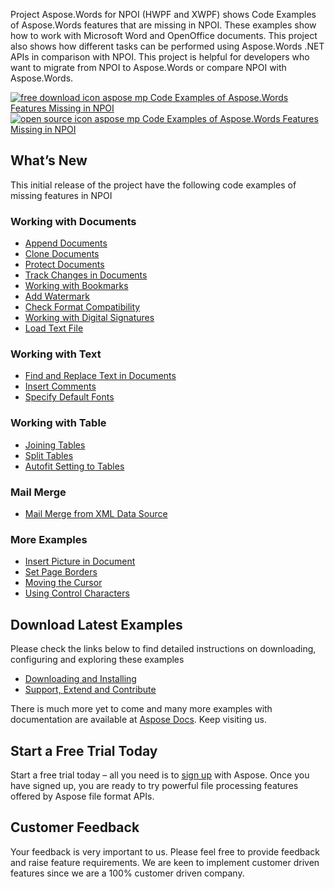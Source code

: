<div class="entry-content">
<p>Project Aspose.Words for NPOI (HWPF and XWPF) shows Code Examples of Aspose.Words features that are missing in NPOI. These examples show how to work with Microsoft Word and OpenOffice documents. This project also shows how different tasks can be performed  using Aspose.Words .NET APIs in comparison with NPOI. This project is helpful for developers who want to migrate from NPOI to Aspose.Words or compare NPOI with Aspose.Words.</p>
<p><a title="Free Download - Aspose.Words for .NET in comparison with NPOI" href="https://asposenpoi.codeplex.com/releases/view/616437"><img title="Aspose.Words for .NET in comparison with NPOI" src="http://cdn.aspose.com/Images/marketplace/free-download-icon-aspose-mp.png" alt="free download icon aspose mp Code Examples of Aspose.Words Features Missing in NPOI" /></a> <a title="Source Code - Aspose.Words for .NET in comparison with NPOI " href="https://asposenpoi.codeplex.com/SourceControl/latest#Missing%20Features%20of%20NPOI%20HWPF%20and%20XWPF/"> <img title="Source Code - Aspose.Words for .NET in comparison with NPOI" src="http://cdn.aspose.com/Images/marketplace/open-source-icon-aspose-mp.png" alt="open source icon aspose mp Code Examples of Aspose.Words Features Missing in NPOI" /></a></p>
<h2>What&rsquo;s New</h2>
<p>This initial release of the project have the following code examples of missing features in NPOI</p>
<h3>Working with Documents</h3>
<ul>
<li><a title="9.3.1.1 Append Documents" href="http://www.aspose.com/docs/display/wordsnet/9.3.1.1+Append+Documents">Append Documents</a> </li>
<li><a title="9.3.1.2 Clone Documents" href="http://www.aspose.com/docs/display/wordsnet/9.3.1.2+Clone+Documents">Clone Documents</a> </li>
<li><a title="9.3.1.3 Protect Documents" href="http://www.aspose.com/docs/display/wordsnet/9.3.1.3+Protect+Documents">Protect Documents</a> </li>
<li><a title="9.3.1.4 Track Changes in Documents" href="http://www.aspose.com/docs/display/wordsnet/9.3.1.4+Track+Changes+in+Documents">Track Changes in Documents</a> </li>
<li><a title="9.3.1.5 Working with Bookmarks" href="http://www.aspose.com/docs/display/wordsnet/9.3.1.5+Working+with+Bookmarks">Working with Bookmarks</a> </li>
<li><a title="9.3.1.6 Add Watermark" href="http://www.aspose.com/docs/display/wordsnet/9.3.1.6+Add+Watermark">Add Watermark</a> </li>
<li><a title="9.3.1.7 Check Format Compatibility" href="http://www.aspose.com/docs/display/wordsnet/9.3.1.7+Check+Format+Compatibility">Check Format Compatibility</a> </li>
<li><a title="9.3.1.8 Working with Digital Signatures" href="http://www.aspose.com/docs/display/wordsnet/9.3.1.8+Working+with+Digital+Signatures">Working with Digital Signatures</a> </li>
<li><a title="9.3.1.9 Load Text File" href="http://www.aspose.com/docs/display/wordsnet/9.3.1.9+Load+Text+File">Load Text File</a> </li>
</ul>
<h3>Working with Text</h3>
<ul>
<li><a title="9.3.2.1 Find and Replace Text in Documents" href="http://www.aspose.com/docs/display/wordsnet/9.3.2.1+Find+and+Replace+Text+in+Documents">Find and Replace Text in Documents</a> </li>
<li><a title="9.3.2.2 Insert Comments" href="http://www.aspose.com/docs/display/wordsnet/9.3.2.2+Insert+Comments">Insert Comments</a> </li>
<li><a title="9.3.2.3 Specify Default Fonts" href="http://www.aspose.com/docs/display/wordsnet/9.3.2.3+Specify+Default+Fonts">Specify Default Fonts</a> </li>
</ul>
<h3>Working with Table</h3>
<ul>
<li><a title="9.3.3.1 Joining Tables" href="http://www.aspose.com/docs/display/wordsnet/9.3.3.1+Joining+Tables">Joining Tables</a> </li>
<li><a title="9.3.3.2 Split Tables" href="http://www.aspose.com/docs/display/wordsnet/9.3.3.2+Split+Tables">Split Tables</a> </li>
<li><a title="9.3.3.3 Autofit Setting to Tables" href="http://www.aspose.com/docs/display/wordsnet/9.3.3.3+Autofit+Setting+to+Tables">Autofit Setting to Tables</a> </li>
</ul>
<h3>Mail Merge</h3>
<ul>
<li><a title="9.3.4.1 Mail Merge from XML Data Source" href="http://www.aspose.com/docs/display/wordsnet/9.3.4.1+Mail+Merge+from+XML+Data+Source">Mail Merge from XML Data Source</a> </li>
</ul>
<h3>More Examples</h3>
<ul>
<li><a title="9.3.5.1 Insert Picture in Document" href="http://www.aspose.com/docs/display/wordsnet/9.3.5.1+Insert+Picture+in+Document">Insert Picture in Document</a> </li>
<li><a title="9.3.5.2 Set Page Borders" href="http://www.aspose.com/docs/display/wordsnet/9.3.5.2+Set+Page+Borders">Set Page Borders</a> </li>
<li><a title="9.3.5.3 Moving the Cursor" href="http://www.aspose.com/docs/display/wordsnet/9.3.5.3+Moving+the+Cursor">Moving the Cursor</a> </li>
<li><a title="9.3.5.4 Using Control Characters" href="http://www.aspose.com/docs/display/wordsnet/9.3.5.4+Using+Control+Characters">Using Control Characters</a> </li>
</ul>
<h2>Download Latest Examples</h2>
<p>Please check the links below to find detailed instructions on downloading, configuring and exploring these examples</p>
<ul>
<li><a href="http://www.aspose.com/docs/display/wordsnet/9.1.3+Downloading+and+Installing">Downloading and Installing</a> </li>
<li><a href="http://www.aspose.com/docs/display/wordsnet/9.1.4+Support,+Extend+and+Contribute">Support, Extend and Contribute</a> </li>
</ul>
<p>There is much more yet to come and many more examples with documentation are available at <a href="http://www.aspose.com/docs/display/wordsnet">Aspose Docs</a>. Keep visiting us.</p>
<h2>Start a Free Trial Today</h2>
<p>Start a free trial today &ndash; all you need is to <a href="http://www.aspose.com/community/user/createuser.aspx"> sign up</a> with Aspose. Once you have signed up, you are ready to try powerful file processing features offered by Aspose file format APIs.</p>
<h2>Customer Feedback</h2>
<p>Your feedback is very important to us. Please feel free to provide feedback and raise feature requirements. We are keen to implement customer driven features since we are a 100% customer driven company.</p>
</div>
